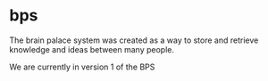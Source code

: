# bps

The brain palace system was created as a way to store and retrieve knowledge and ideas between many people. 

We are currently in version 1 of the BPS